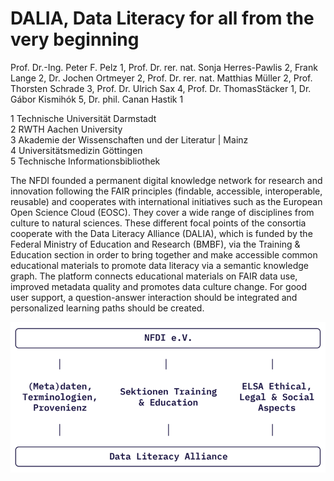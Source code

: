 # DALIA, Data Literacy for all from the very beginning

Prof. Dr.-Ing. Peter F. Pelz 1, Prof. Dr. rer. nat. Sonja Herres-Pawlis 2, Frank Lange 2, Dr. Jochen Ortmeyer 2, Prof. Dr. rer. nat. Matthias Müller 2, Prof. Thorsten Schrade 3, Prof. Dr. Ulrich Sax 4, Prof. Dr. ThomasStäcker 1, Dr. Gábor Kismihók 5, Dr. phil. Canan Hastik 1

1 Technische Universität Darmstadt  
2 RWTH Aachen University  
3 Akademie der Wissenschaften und der Literatur | Mainz  
4 Universitätsmedizin Göttingen  
5 Technische Informationsbibliothek

The NFDI founded a permanent digital knowledge network for research and innovation following the FAIR principles (findable, accessible, interoperable, reusable) and cooperates with international initiatives such as the European Open Science Cloud (EOSC). They cover a wide range of disciplines from culture to natural sciences. These different focal points of the consortia cooperate with the Data Literacy Alliance (DALIA), which is funded by the Federal Ministry of Education and Research (BMBF), via the Training & Education section in order to bring together and make accessible common educational materials to promote data literacy via a semantic knowledge graph. The platform connects educational materials on FAIR data use, improved metadata quality and promotes data culture change. For good user support, a question-answer interaction should be integrated and personalized learning paths should be created.

![DALIA Figure](/img/dalia-poster.png)

